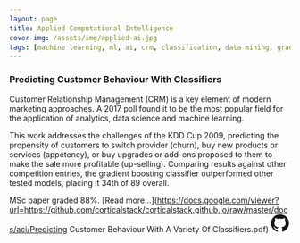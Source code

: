 ```yaml
---
layout: page
title: Applied Computational Intelligence
cover-img: /assets/img/applied-ai.jpg
tags: [machine learning, ml, ai, crm, classification, data mining, gradient boosting, classifiers, random forest, neural networks, decision trees]
---
```

### Predicting Customer Behaviour With Classifiers
Customer Relationship Management (CRM) is a key element of modern marketing approaches. A 2017 poll found it to be the 
most popular field for the application of analytics, data science and machine learning. 

This work addresses the challenges of the KDD Cup 2009, predicting the propensity of customers to switch provider (churn), 
buy new products or services (appetency), or buy upgrades or add-ons proposed to them to make the sale more profitable 
(up-selling). Comparing results against other competition entries, the gradient boosting classifier outperformed other 
tested models, placing it 34th of 89 overall. 

MSc paper graded 88%. [Read more...](https://docs.google.com/viewer?url=https://github.com/corticalstack/corticalstack.github.io/raw/master/docs/aci/Predicting Customer Behaviour With A Variety Of Classifiers.pdf)
[<img src="/assets/img/GitHub-Mark-32px.png">](https://github.com/corticalstack/KDDCup2009)
